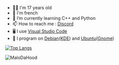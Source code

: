 <!--- 🔭 I’m currently working on ...
- 👯 I’m looking to collaborate on ...
- 🤔 I’m looking for help with ...
- 💬 Ask me about ...-->
- 👨‍💻 I'm 17 years old
- 🥖 I'm french
- 📖 I’m currently learning C++ and Python
- 📫 How to reach me : <a href="https://discord.com/users/361595963812478976">Discord</a>
- 🖥️ I use <a href="https://code.visualstudio.com">Visual Studio Code</a>
- 🐧 I program on <a href="https://www.debian.org/">Debian</a>(<a href="https://kde.org/">KDE</a>) and <a href="https://www.ubuntu-fr.org/">Ubuntu</a>(<a href="https://www.gnome.org/">Gnome</a>)
<!--- 😄 Pronouns: ...
- ⚡ Fun fact: ...
-->

<!--![MaloDaHood's github stats](https://github-readme-stats.vercel.app/api?username=MaloDaHood&theme=tokyonight)
<br><br> &layout=compact -->
[![Top Langs](https://github-readme-stats.vercel.app/api/top-langs/?username=MaloDaHood&theme=tokyonight)](https://github.com/anuraghazra/github-readme-stats)

<img align="center" src="https://github-readme-streak-stats.herokuapp.com/?user=MaloDaHood&theme=tokyonight" alt="MaloDaHood" />
